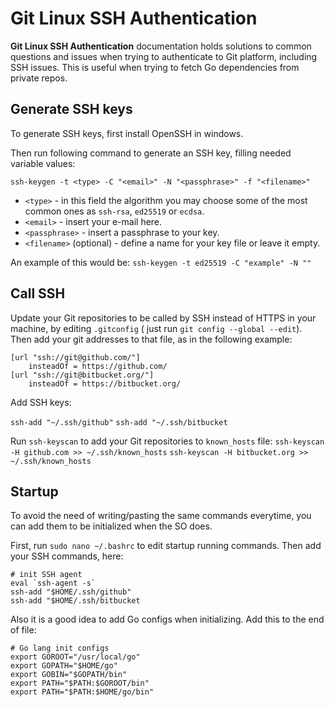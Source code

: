 # Git Linux SSH Authentication

**Git Linux SSH Authentication** documentation holds solutions to common questions and issues when trying to authenticate
to Git platform, including SSH issues. This is useful when trying to fetch Go dependencies from private repos.

## Generate SSH keys
To generate SSH keys, first install OpenSSH in windows.

Then run following command to generate an SSH key, filling needed variable values:

``ssh-keygen -t <type> -C "<email>" -N "<passphrase>" -f "<filename>"``

- ``<type>`` - in this field the algorithm you may choose some of the most common ones as ``ssh-rsa``, ``ed25519`` or
``ecdsa``.
- ``<email>`` - insert your e-mail here.
- ``<passphrase>`` - insert a passphrase to your key.
- ``<filename>`` (optional) - define a name for your key file or leave it empty.

An example of this would be:
``ssh-keygen -t ed25519 -C "example" -N ""``

## Call SSH
Update your Git repositories to be called by SSH instead of HTTPS in your machine, by editing ``.gitconfig`` ( just run
``git config --global --edit``). Then add your git addresses to that file, as in the following example:

```
[url "ssh://git@github.com/"]
    insteadOf = https://github.com/
[url "ssh://git@bitbucket.org/"]
    insteadOf = https://bitbucket.org/
```

Add SSH keys:

``ssh-add "~/.ssh/github"``
``ssh-add "~/.ssh/bitbucket``

Run ``ssh-keyscan`` to add your Git repositories to ``known_hosts`` file:
``ssh-keyscan -H github.com >> ~/.ssh/known_hosts``
``ssh-keyscan -H bitbucket.org >> ~/.ssh/known_hosts``

## Startup
To avoid the need of writing/pasting the same commands everytime, you can add them to be initialized when the SO does.

First, run ``sudo nano ~/.bashrc`` to edit startup running commands. Then add your SSH commands, here:

```
# init SSH agent
eval `ssh-agent -s`
ssh-add "$HOME/.ssh/github"
ssh-add "$HOME/.ssh/bitbucket
```

Also it is a good idea to add Go configs when initializing. Add this to the end of file:

```
# Go lang init configs
export GOROOT="/usr/local/go"
export GOPATH="$HOME/go"
export GOBIN="$GOPATH/bin"
export PATH="$PATH:$GOROOT/bin"
export PATH="$PATH:$HOME/go/bin"
```


